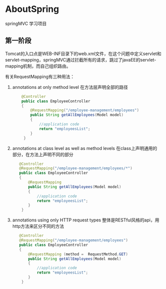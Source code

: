 # AboutSpring
springMVC 学习项目

## 第一阶段

Tomcat的入口点是WEB-INF目录下的web.xml文件，在这个问题中定义servlet和servlet-mapping，springMVC通过拦截所有的请求，跳过了javaEE的servlet-mapping机制，而自己组织路由。

有关RequestMapping有三种用法：

1. annotations at only method level
    在方法层声明全部的路径
    ```java
        @Controller
        public class EmployeeController
        {
            @RequestMapping("/employee-management/employees")
            public String getAllEmployees(Model model)
            {
                //application code
                return "employeesList";
            }
         }
     ```
2. annotations at class level as well as method levels
    在class上声明通用的部分，在方法上声明不同的部分
    ```java
       @Controller
       @RequestMapping("/employee-management/employees/*")
       public class EmployeeController
       {
           @RequestMapping
           public String getAllEmployees(Model model)
           {
               //application code
               return "employeesList";
           }
        }
    ```
3. annotations using only HTTP request types
    整体是RESTful风格的api，用http方法来区分不同的方法
    ```java
       @Controller
       @RequestMapping("/employee-management/employees")
       public class EmployeeController
       {
           @RequestMapping (method =  RequestMethod.GET)
           public String getAllEmployees(Model model)
           {
               //application code
               return "employeesList";
           }
        }
    ```
 
 